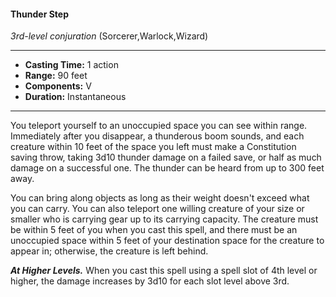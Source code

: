 #### Thunder Step
*3rd-level conjuration* (Sorcerer,Warlock,Wizard)
___
- **Casting Time:** 1 action
- **Range:** 90 feet
- **Components:** V
- **Duration:** Instantaneous
---
You teleport yourself to an unoccupied space you can see within range. Immediately after you disappear, a thunderous boom sounds, and each creature within 10 feet of the space you left must make a Constitution saving throw, taking 3d10 thunder damage on a failed save, or half as much damage on a successful one. The thunder can be heard from up to 300 feet away.

You can bring along objects as long as their weight doesn't exceed what you can carry. You can also teleport one willing creature of your size or smaller who is carrying gear up to its carrying capacity. The creature must be within 5 feet of you when you cast this spell, and there must be an unoccupied space within 5 feet of your destination space for the creature to appear in; otherwise, the creature is left behind.

***At Higher Levels.*** When you cast this spell using a spell slot of 4th level or higher, the damage increases by 3d10 for each slot level above 3rd.